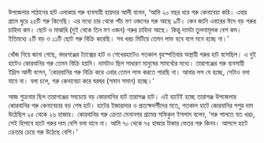উপজেলার পাঠানের হাট এলাকার গরু ব্যবসায়ী হায়দার আলী বলেন, ‘আমি ২০ বছর ধরে গরু কেনাবেচা করি। এবার গ্রামে ঘুরে ২৫টি গরু কিনেছি। এর মধ্যে চার থেকে পাঁচ মণ ওজনের গরু আছে ৯টি। কেন জানি এবারের ঈদে বড় গরুর চাহিদা কম। ছোট ও মাঝারি (দুই থেকে তিন মণ ওজন) গরুর চাহিদা আছে। কিন্তু দামটা তুলনামূলক বেশ কম। ইতিমধ্যে ২টি বড় ও ১১টি ছোট গরু বিক্রি করেছি। সব খরচ মিটিয়ে তেমন লাভ হবে বলে মনে হচ্ছে না।’

খোঁজ নিয়ে জানা গেছে, বদরগঞ্জের ট্যাক্সের হাট ও শেখেরহাটেও গতকাল বৃহস্পতিবার অস্থায়ী গরুর হাট বসেছিল। এ দুই হাটেও কোরবানির গরু তেমন বিক্রি হয়নি। দামটাও ছিল সাধারণ মানুষের সামর্থ্যের মধ্যে। তারাগঞ্জের গরু ব্যবসায়ী ইদ্রিস আলী বলেন, ‘কোরবানির গরু বিক্রি করে এবার তেমন লাভ করতে পারছি না। আবার লস যে হচ্ছে, সেটাও বলা যাবে না। বলা চলে, গরু কেনাবেচা করে ঘরঘর (সমান সমান) হচ্ছে।’

আজ শুক্রবার ছিল তারাগঞ্জের সবচেয়ে বড় কোরবানির হাট তারাগঞ্জ হাট। এই হাটেই হচ্ছে তারাগঞ্জ উপজেলার কোরবানির গরু কেনাবেচার বড় শেষ হাট। হাটের ইজারাদার ও প্রত্যক্ষদর্শীদের মতে, গতকাল হাটে কোরবানির পশুর দাম উঠেছিল ২৫ থেকে ২৬ হাজার। কোরবানির গরু ক্রেতা মেনানগর গ্রামের সফিকুল ইসলাম বলেন, ‘গরু পালতে যত খরচ, সেই হিসাবে হাটে গরুর দাম বেশি বলা যাবে না। আমি ৭০ থেকে ৭৫ হাজার টাকার ভেতর গরু কিনব। আসলে হাটে ক্রেতার চেয়ে গরু উঠেছে বেশি।’
